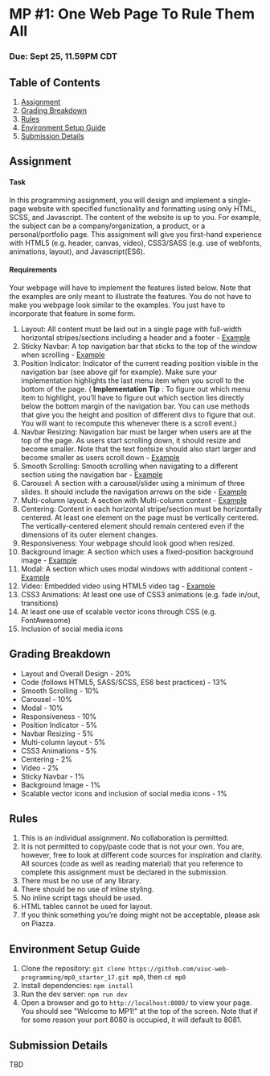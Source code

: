 # MP #1: One Web Page To Rule Them All
### Due: Sept 25, 11.59PM CDT

## Table of Contents
1. [Assignment](#assignment)
2. [Grading Breakdown](#grading-breakdown)
3. [Rules](#rules)
4. [Environment Setup Guide](#environment-setup-guide)
5. [Submission Details](#submission-details)

## Assignment

#### Task

In this programming assignment, you will design and implement a single-page website with specified functionality and formatting using only HTML, SCSS, and Javascript. The content of the website is up to you. For example, the subject can be a company/organization, a product, or a personal/portfolio page. This assignment will give you first-hand experience with HTML5 (e.g. header, canvas, video), CSS3/SASS (e.g. use of webfonts, animations, layout), and Javascript(ES6).

#### Requirements

Your webpage will have to implement the features listed below. Note that the examples are only meant to illustrate the features. You do not have to make you webpage look similar to the examples. You just have to incorporate that feature in some form.

1. Layout: All content must be laid out in a single page with full-width horizontal stripes/sections including a header and a footer - [Example](https://raw.githubusercontent.com/uiuc-web-programming/fa17/master/labs/MP-1/2.png?raw=true)
2. Sticky Navbar: A top navigation bar that sticks to the top of the window when scrolling - [Example](https://raw.githubusercontent.com/uiuc-web-programming/fa17/master/labs/MP-1/3.gif?raw=true)
3. Position Indicator: Indicator of the current reading position visible in the navigation bar (see above gif for example). Make sure your implementation highlights the last menu item when you scroll to the bottom of the page. ( __Implementation Tip__ : To figure out which menu item to highlight, you’ll have to figure out which section lies directly below the bottom margin of the navigation bar. You can use methods that give you the height and position of different divs to figure that out. You will want to recompute this whenever there is a scroll event.)
4. Navbar Resizing: Navigation bar must be larger when users are at the top of the page. As users start scrolling down, it should resize and become smaller. Note that the text fontsize should also start larger and become smaller as users scroll down - [Example](https://raw.githubusercontent.com/uiuc-web-programming/fa17/master/labs/MP-1/4.gif?raw=true)
5. Smooth Scrolling: Smooth scrolling when navigating to a different section using the navigation bar - [Example](https://raw.githubusercontent.com/uiuc-web-programming/fa17/master/labs/MP-1/5.gif?raw=true)
6. Carousel: A section with a carousel/slider using a minimum of three slides. It should include the navigation arrows on the side - [Example](https://raw.githubusercontent.com/uiuc-web-programming/fa17/master/labs/MP-1/6.gif?raw=true)
7. Multi-column layout: A section with Multi-column content - [Example](https://raw.githubusercontent.com/uiuc-web-programming/fa17/master/labs/MP-1/8.png?raw=true)
8. Centering: Content in each horizontal stripe/section must be horizontally centered. At least one element on the page must be vertically centered. The vertically-centered element should remain centered even if the dimensions of its outer element changes.
9. Responsiveness: Your webpage should look good when resized.
10. Background Image: A section which uses a fixed-position background image - [Example](https://raw.githubusercontent.com/uiuc-web-programming/fa17/master/labs/MP-1/9.gif?raw=true)
11. Modal: A section which uses modal windows with additional content - [Example](https://raw.githubusercontent.com/uiuc-web-programming/fa17/master/labs/MP-1/10.gif?raw=true)
12. Video: Embedded video using HTML5 video tag - [Example](https://raw.githubusercontent.com/uiuc-web-programming/fa17/master/labs/MP-1/11_2.gif?raw=true)
13. CSS3 Animations: At least one use of CSS3 animations (e.g. fade in/out, transitions)
14. At least one use of scalable vector icons through CSS (e.g. FontAwesome)
15. Inclusion of social media icons

## Grading Breakdown

- Layout and Overall Design - 20%
- Code (follows HTML5, SASS/SCSS, ES6 best practices) - 13%
- Smooth Scrolling - 10%
- Carousel - 10%
- Modal - 10%
- Responsiveness - 10%
- Position Indicator - 5%
- Navbar Resizing - 5%
- Multi-column layout - 5%
- CSS3 Animations - 5%
- Centering - 2%
- Video - 2%
- Sticky Navbar - 1%
- Background Image - 1%
- Scalable vector icons and inclusion of social media icons - 1%

## Rules
1. This is an individual assignment. No collaboration is permitted.
2. It is not permitted to copy/paste code that is not your own. You are, however, free to look at different code sources for inspiration and clarity. All sources (code as well as reading material) that you reference to complete this assignment must be declared in the submission.
3. There must be no use of any library.
4. There should be no use of inline styling.
5. No inline script tags should be used.
6. HTML tables cannot be used for layout.
7. If you think something you’re doing might not be acceptable, please ask on Piazza.

## Environment Setup Guide
1. Clone the repository:
`git clone https://github.com/uiuc-web-programming/mp0_starter_17.git mp0`, then `cd mp0`
2. Install dependencies:
`npm install`
3. Run the dev server:
`npm run dev`
4. Open a browser and go to `http://localhost:8080/` to view your page. You should see "Welcome to MP1!" at the top of the screen. Note that if for some reason your port 8080 is occupied, it will default to 8081.

## Submission Details

TBD
